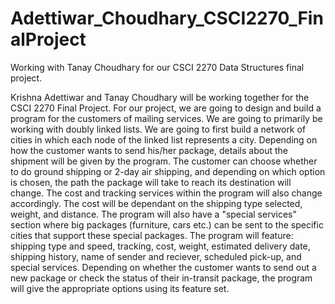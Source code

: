 # Adettiwar_Choudhary_CSCI2270_FinalProject
Working with Tanay Choudhary for our CSCI 2270 Data Structures final project.

Krishna Adettiwar and Tanay Choudhary will be working together for the CSCI 2270 Final Project. For our project, we are going to design and build a program for the customers of mailing services. We are going to primarily be working with doubly linked lists. We are going to first build a network of cities in which each node of the linked list represents a city. Depending on how the customer wants to send his/her package, details about the shipment will be given by the program. The customer can choose whether to do ground shipping or 2-day air shipping, and depending on which option is chosen, the path the package will take to reach its destination will change. The cost and tracking services within the program will also change accordingly. The cost will be dependant on the shipping type selected, weight, and distance. The program will also have a "special services" section where big packages (furniture, cars etc.) can be sent to the specific cities that support these special packages. The program will feature: shipping type and speed, tracking, cost, weight, estimated delivery date, shipping history, name of sender and reciever, scheduled pick-up, and special services. Depending on whether the customer wants to send out a new package or check the status of their in-transit package, the program will give the appropriate options using its feature set. 
